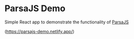 # ParsaJS Demo
Simple React app to demonstrate the functionality of [ParsaJS](https://github.com/jaakkohurtta/ParsaJS)

(https://parsajs-demo.netlify.app/)
